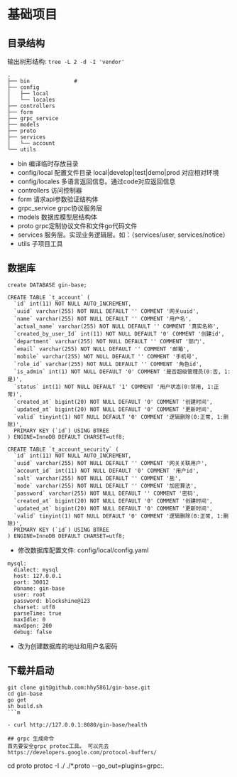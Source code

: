 # 基础项目

## 目录结构

输出树形结构: `tree -L 2 -d -I 'vendor'`

```
.
├── bin              #
├── config
│   ├── local
│   └── locales
├── controllers
├── form
├── grpc_service
├── models
├── proto
├── services
│   └── account
└── utils
```

- bin 编译临时存放目录
- config/local 配置文件目录 local|develop|test|demo|prod 对应相对环境
- config/locales 多语言返回信息。通过code对应返回信息
- controllers 访问控制器
- form 请求api参数验证结构体
- grpc_service grpc协议服务层
- models 数据库模型层结构体
- proto grpc定制协议文件和文件go代码文件
- services 服务层。实现业务逻辑层。如：（services/user, services/notice）
- utils 子项目工具

## 数据库

```
create DATABASE gin-base;

CREATE TABLE `t_account` (
  `id` int(11) NOT NULL AUTO_INCREMENT,
  `uuid` varchar(255) NOT NULL DEFAULT '' COMMENT '网关uuid',
  `name` varchar(255) NOT NULL DEFAULT '' COMMENT '用户名',
  `actual_name` varchar(255) NOT NULL DEFAULT '' COMMENT '真实名称',
  `created_by_user_Id` int(11) NOT NULL DEFAULT '0' COMMENT '创建id',
  `department` varchar(255) NOT NULL DEFAULT '' COMMENT '部门',
  `email` varchar(255) NOT NULL DEFAULT '' COMMENT '邮箱',
  `mobile` varchar(255) NOT NULL DEFAULT '' COMMENT '手机号',
  `role_id` varchar(255) NOT NULL DEFAULT '' COMMENT '角色id',
  `is_admin` int(1) NOT NULL DEFAULT '0' COMMENT '是否超级管理员(0:否, 1:是)',
  `status` int(1) NOT NULL DEFAULT '1' COMMENT '用户状态(0:禁用, 1:正常)',
  `created_at` bigint(20) NOT NULL DEFAULT '0' COMMENT '创建时间',
  `updated_at` bigint(20) NOT NULL DEFAULT '0' COMMENT '更新时间',
  `valid` tinyint(1) NOT NULL DEFAULT '0' COMMENT '逻辑删除(0:正常, 1:删除)',
  PRIMARY KEY (`id`) USING BTREE
) ENGINE=InnoDB DEFAULT CHARSET=utf8;

CREATE TABLE `t_account_security` (
  `id` int(11) NOT NULL AUTO_INCREMENT,
  `uuid` varchar(255) NOT NULL DEFAULT '' COMMENT '网关关联用户',
  `account_id` int(11) NOT NULL DEFAULT '0' COMMENT '用户id',
  `salt` varchar(255) NOT NULL DEFAULT '' COMMENT '盐',
  `mode` varchar(255) NOT NULL DEFAULT '' COMMENT '加密算法',
  `password` varchar(255) NOT NULL DEFAULT '' COMMENT '密码',
  `created_at` bigint(20) NOT NULL DEFAULT '0' COMMENT '创建时间',
  `updated_at` bigint(20) NOT NULL DEFAULT '0' COMMENT '更新时间',
  `valid` tinyint(1) NOT NULL DEFAULT '0' COMMENT '逻辑删除(0:正常, 1:删除)',
  PRIMARY KEY (`id`) USING BTREE
) ENGINE=InnoDB DEFAULT CHARSET=utf8;

```
- 修改数据库配置文件: config/local/config.yaml
```
mysql:
  dialect: mysql
  host: 127.0.0.1
  port: 30012
  dbname: gin-base
  user: root
  password: blockshine@123
  charset: utf8
  parseTime: true
  maxIdle: 0
  maxOpen: 200
  debug: false
```
- 改为创建数据库的地址和用户名密码

## 下载并启动

```
git clone git@github.com:hhy5861/gin-base.git
cd gin-base
go get
sh build.sh
```m

- curl http://127.0.0.1:8080/gin-base/health

## grpc 生成命令
首先要安全grpc protoc工具。 可以先去 https://developers.google.com/protocol-buffers/

```
cd proto
protoc -I ./ ./*.proto --go_out=plugins=grpc:.
```